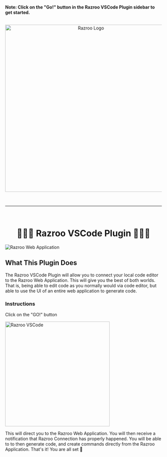 <br>
<b>Note: Click on the "Go!" button in the Razroo VSCode Plugin sidebar to get started.</b>
<br>
<br>
<p align="center">
  <img alt="Razroo Logo" src="https://assets.razroo.com/Razroo_6_18e473f9be.png" width="536"/>
</p>
<br>
<hr>
<br>

<h1 align="center">
  🚀🚀🚀 Razroo VSCode Plugin 🚀🚀🚀
</h1>

![Razroo Web Application](https://assets.razroo.com/razroo_homepage_screenshot_b0041c7e87.png)


## What This Plugin Does

The Razroo VSCode Plugin will allow you to connect your local code editor to the Razroo Web Application. This will give you the best of both worlds. That is, being able to edit code as you normally would via code editor, but able to use the UI of an entire web application to generate code.

### Instructions

Click on the "GO!" button

<p>
  <img alt="Razroo VSCode" src="https://assets.razroo.com/razroo_vscode_plugin_db2adebd1e.png" width="336"/>
</p>

This will direct you to the Razroo Web Application. You will then receive a notification that Razroo Connection has properly happened. You will be able to to then generate code, and create commands directly from the Razroo Application. That's it! You are all set 🙂
